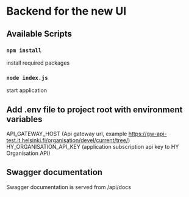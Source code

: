 
# Backend for the new UI

## Available Scripts

### `npm install`
install required packages

### `node index.js`
start application

## Add .env file to project root with environment variables
API_GATEWAY_HOST (Api gateway url, example https://gw-api-test.it.helsinki.fi/organisation/devel/current/tree/)\
HY_ORGANISATION_API_KEY (application subscription api key to HY Organisation API)


## Swagger documentation 
Swagger documentation is served from /api/docs 
